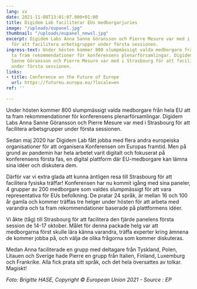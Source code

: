 ```yaml
---
lang: sv
date: 2021-11-08T13:01:07.000+01:00
title: Digidem Lab faciliterar EUs medborgarjuries
image: "/uploads/eupanel.jpg"
thumbnail: "/uploads/eupanel_newsl.jpg"
excerpt: Digidem Labs Anna Sanne Göransson och Pierre Mesure var med i Strasbourg
  för att facilitera arbetsgrupper under första sessionen.
ingress-text: Under hösten kommer 800 slumpmässigt valda medborgare från hela EU att
  ta fram rekommendationer för konferensens plenarförsamlingar. Digidem Labs Anna
  Sanne Göransson och Pierre Mesure var med i Strasbourg för att facilitera arbetsgrupper
  under första sessionen.
links:
- title: Conference on the Future of Europe
  url: https://futureu.europa.eu/?locale=en
ref: ''

---
```

Under hösten kommer 800 slumpmässigt valda medborgare från hela EU att ta fram rekommendationer för konferensens plenarförsamlingar. Digidem Labs Anna Sanne Göransson och Pierre Mesure var med i Strasbourg för att facilitera arbetsgrupper under första sessionen.

Sedan maj 2020 har Digidem Lab fått jobba med flera andra europeiska organisationer för att organisera Konferensen om Europas framtid. Men på grund av pandemin har hela arbetet varit digitalt och fokuserat på konferensens första fas, en digital plattform där EU-medborgare kan lämna sina idéer och diskutera dem.

Därför var vi extra glada att kunna äntligen resa till Strasbourg för att facilitera fysiska träffar! Konferensen har nu kommit igång med sina paneler, 4 grupper av 200 medborgare som valdes slumpmässigt för att vara representativa för EUs befolkning. De pratar 24 språk, är mellan 16 och 100 år gamla och kommer träffas tre helger under hösten för att arbeta med varandra och ta fram rekommendationer baserade på plattformens idéer.

Vi åkte (tåg) till Strasbourg för att facilitera den fjärde panelens första session de 14-17 oktober. Målet för denna packade helg var att medborgarna först skulle  lära känna varandra, träffa experter kring ämnena de kommer jobba på, och välja de olika frågorna som kommer diskuteras.

Medan Anna faciliterade en grupp med deltagare från Tyskland, Polen, Litauen och Sverige hade Pierre en grupp från Italien, Finland, Luxemburg och Frankrike. Alla fick prata sitt språk, och det hela översattes av tolkar. Magiskt!

_Foto: Brigitte HASE, Copyright © European Union 2021 - Source : EP_